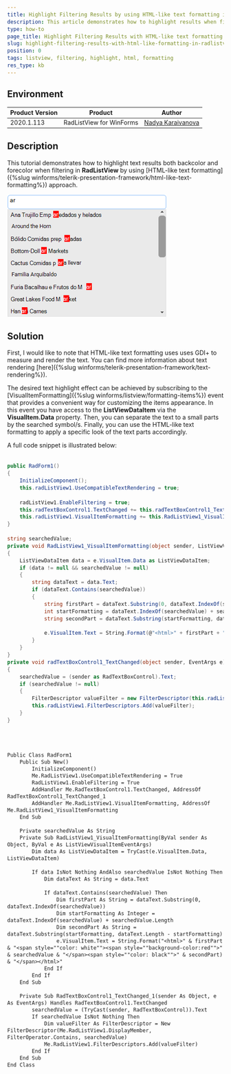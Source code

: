 ```yaml
---
title: Highlight Filtering Results by using HTML-like text formatting in RadListView
description: This article demonstrates how to highlight results when filtering by using HTML-like text formatting in RadListView. 
type: how-to
page_title: Highlight Filtering Results with HTML-like text formatting in RadListView
slug: highlight-filtering-results-with-html-like-formatting-in-radlistview
position: 0
tags: listview, filtering, highlight, html, formatting
res_type: kb
---
```


## Environment
 
|Product Version|Product|Author|
|----|----|----|
|2020.1.113|RadListView for WinForms|[Nadya Karaivanova](https://www.telerik.com/blogs/author/nadya-karaivanova)|
 
## Description

This tutorial demonstrates how to highlight text results both backcolor and forecolor when filtering in **RadListView** by using [HTML-like text formatting]({%slug winforms/telerik-presentation-framework/html-like-text-formatting%}) approach. 
 
![highlight-filtering-results-with-html.png](images/highlight-filtering-results-with-html.png)

## Solution 

First, I would like to note that HTML-like text formatting uses uses GDI+ to measure and render the text. You can find more information about text rendering [here]({%slug winforms/telerik-presentation-framework/text-rendering%}). 

The desired text highlight effect can be achieved by subscribing to the [VisualItemFormatting]({%slug winforms/listview/formatting-items%}) event that provides a convenient way for customizing the items appearance. In this event you have access to the **ListViewDataItem** via the **VisualItem.Data** property. Then, you can separate the text to a small parts by the searched symbol/s. Finally, you can use the HTML-like text formatting to apply a specific look of the text parts accordingly.  

A full code snippet is illustrated below:
 

````C#

public RadForm1()
{
    InitializeComponent();
    this.radListView1.UseCompatibleTextRendering = true;

    radListView1.EnableFiltering = true;
    this.radTextBoxControl1.TextChanged += this.radTextBoxControl1_TextChanged;
    this.radListView1.VisualItemFormatting += this.RadListView1_VisualItemFormatting;
}

string searchedValue;
private void RadListView1_VisualItemFormatting(object sender, ListViewVisualItemEventArgs e)
{
    ListViewDataItem data = e.VisualItem.Data as ListViewDataItem;
    if (data != null && searchedValue != null)
    {
        string dataText = data.Text;
        if (dataText.Contains(searchedValue))
        {
            string firstPart = dataText.Substring(0, dataText.IndexOf(searchedValue));
            int startFormatting = dataText.IndexOf(searchedValue) + searchedValue.Length;
            string secondPart = dataText.Substring(startFormatting, dataText.Length - startFormatting);

            e.VisualItem.Text = String.Format(@"<html>" + firstPart + "<span style=\"color: white\"><span style=\"background-color:red\">" + searchedValue + "</span><span style=\"color: black\">" + secondPart) + "</span></html>";
        }
    }
}
private void radTextBoxControl1_TextChanged(object sender, EventArgs e)
{
    searchedValue = (sender as RadTextBoxControl).Text;
    if (searchedValue != null)
    {
        FilterDescriptor valueFilter = new FilterDescriptor(this.radListView1.DisplayMember, FilterOperator.Contains, searchedValue);
        this.radListView1.FilterDescriptors.Add(valueFilter);
    }
}

   
````
````VB.NET

Public Class RadForm1
    Public Sub New()
        InitializeComponent()
        Me.RadListView1.UseCompatibleTextRendering = True
        RadListView1.EnableFiltering = True
        AddHandler Me.RadTextBoxControl1.TextChanged, AddressOf RadTextBoxControl1_TextChanged_1
        AddHandler Me.RadListView1.VisualItemFormatting, AddressOf Me.RadListView1_VisualItemFormatting
    End Sub

    Private searchedValue As String
    Private Sub RadListView1_VisualItemFormatting(ByVal sender As Object, ByVal e As ListViewVisualItemEventArgs)
        Dim data As ListViewDataItem = TryCast(e.VisualItem.Data, ListViewDataItem)

        If data IsNot Nothing AndAlso searchedValue IsNot Nothing Then
            Dim dataText As String = data.Text

            If dataText.Contains(searchedValue) Then
                Dim firstPart As String = dataText.Substring(0, dataText.IndexOf(searchedValue))
                Dim startFormatting As Integer = dataText.IndexOf(searchedValue) + searchedValue.Length
                Dim secondPart As String = dataText.Substring(startFormatting, dataText.Length - startFormatting)
                e.VisualItem.Text = String.Format("<html>" & firstPart & "<span style=""color: white""><span style=""background-color:red"">" & searchedValue & "</span><span style=""color: black"">" & secondPart) & "</span></html>"
            End If
        End If
    End Sub

    Private Sub RadTextBoxControl1_TextChanged_1(sender As Object, e As EventArgs) Handles RadTextBoxControl1.TextChanged
        searchedValue = (TryCast(sender, RadTextBoxControl)).Text
        If searchedValue IsNot Nothing Then
            Dim valueFilter As FilterDescriptor = New FilterDescriptor(Me.RadListView1.DisplayMember, FilterOperator.Contains, searchedValue)
            Me.RadListView1.FilterDescriptors.Add(valueFilter)
        End If
    End Sub
End Class

````

